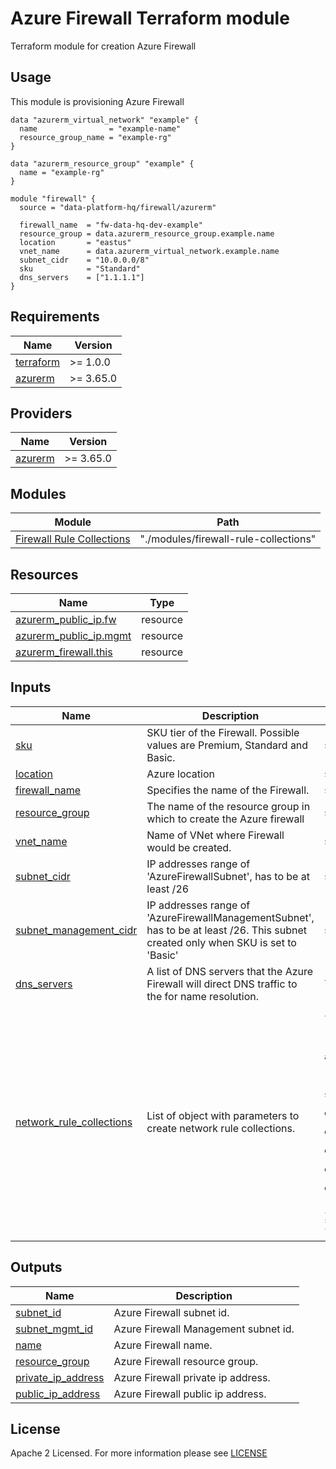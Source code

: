 # Azure Firewall Terraform module
Terraform module for creation Azure Firewall

## Usage
This module is provisioning Azure Firewall
```hcl
data "azurerm_virtual_network" "example" {
  name                = "example-name"
  resource_group_name = "example-rg"
}

data "azurerm_resource_group" "example" {
  name = "example-rg"
}

module "firewall" {
  source = "data-platform-hq/firewall/azurerm"

  firewall_name  = "fw-data-hq-dev-example"
  resource_group = data.azurerm_resource_group.example.name
  location       = "eastus"
  vnet_name      = data.azurerm_virtual_network.example.name
  subnet_cidr    = "10.0.0.0/8"
  sku            = "Standard"
  dns_servers    = ["1.1.1.1"]
}
```
<!-- BEGIN_TF_DOCS -->
## Requirements
| Name                                                                      | Version   |
|---------------------------------------------------------------------------|-----------|
| <a name="requirement_terraform"></a> [terraform](#requirement\_terraform) | >= 1.0.0  |
| <a name="requirement_azurerm"></a> [azurerm](#requirement\_azurerm)       | >= 3.65.0 |

## Providers

| Name                                                           | Version   |
|----------------------------------------------------------------|-----------|
| <a name="provider_azurerm"></a> [azurerm](#provider\_azurerm)  | >= 3.65.0 |

## Modules
| Module                                                                      | Path   |
|---------------------------------------------------------------------------|-----------|
[Firewall Rule Collections](https://github.com/data-platform-hq/terraform-azurerm-firewall/tree/init/modules/firewall-rule-collections) | "./modules/firewall-rule-collections" |

## Resources

| Name                                                                                                                                                          | Type     |
|---------------------------------------------------------------------------------------------------------------------------------------------------------------|----------|
| [azurerm_public_ip.fw](https://registry.terraform.io/providers/hashicorp/azurerm/latest/docs/resources/public_ip)                                       | resource |
| [azurerm_public_ip.mgmt](https://registry.terraform.io/providers/hashicorp/azurerm/latest/docs/resources/public_ip)                                                   | resource |
| [azurerm_firewall.this](https://registry.terraform.io/providers/hashicorp/azurerm/latest/docs/resources/firewall) | resource |


## Inputs

| Name                                                                                                                            | Description                                                                                               | Type                                                                                                                            | Default | Required |
|---------------------------------------------------------------------------------------------------------------------------------|-----------------------------------------------------------------------------------------------------------|---------------------------------------------------------------------------------------------------------------------------------|---------|:--------:|
| <a name="input_sku"></a> [sku](#input\_sku)| SKU tier of the Firewall. Possible values are Premium, Standard and Basic. | `string`| n/a |   yes    |
| <a name="input_location"></a> [location](#input\_location)| Azure location| `string`| n/a |   yes    |
| <a name="input_firewall_name"></a> [firewall\_name](#input\_firewall\_name)| Specifies the name of the Firewall. | `string`| n/a |   yes    |
| <a name="input_resource_group"></a> [resource\_group](#input\_resource\_group)| The name of the resource group in which to create the Azure firewall| `string` | n/a     |   yes    |
| <a name="input_vnet_name"></a> [vnet\_name](#input\_vnet\_name)| Name of VNet where Firewall would be created. | `string`| n/a |   yes    |
| <a name="input_subnet_cidr"></a> [subnet\_cidr](#input\_subnet\_cidr)| IP addresses range of 'AzureFirewallSubnet', has to be at least /26 | `string`| n/a |   yes    |
| <a name="input_subnet_management_cidr"></a> [subnet\_management\_cidr](#input\_subnet\_management\_cidr)| IP addresses range of 'AzureFirewallManagementSubnet', has to be at least /26. This subnet created only when SKU is set to 'Basic' | `string`| null |   no    |
| <a name="input_dns_servers"></a> [dns\_servers](#input\_dns\_servers)| A list of DNS servers that the Azure Firewall will direct DNS traffic to the for name resolution. | `list(string)`| [] | no |
| <a name="input_network_rule_collections"></a> [network\_rule\_collections](#input\_network\_rule\_collections)| List of object with parameters to create network rule collections. |  <pre>list(object({<br>  name     = string,<br>  priority = number,<br>  action   = string,<br>  rules    = list(object({<br>    name                  = string,<br>    source_addresses      = optional(list(string)),<br>    source_ip_groups      = optional(list(string)),<br>    destination_ports     = optional(list(string)),<br>    destination_addresses = optional(list(string)),<br>    destination_ip_groups = optional(list(string)),<br>    destination_fqdns     = optional(list(string)),<br>    protocols             = optional(list(string))<br>  }))<br>}))</pre> | [] |   no    |



## Outputs

| Name                                                               | Description                          |
|--------------------------------------------------------------------|--------------------------------------|
| <a name="subnet_id"></a> [subnet\_id](#output\_subnet\_id)   | Azure Firewall subnet id. |
| <a name="subnet_mgmt_id"></a> [subnet\_mgmt\_id](#output\_subnet\_mgmt\_id)   | Azure Firewall Management subnet id. |
| <a name="name"></a> [name](#output\_name)   | Azure Firewall name. |
| <a name="resource_group"></a> [resource\_group](#output\_resource\_group)   | Azure Firewall resource group. |
| <a name="private_ip_address"></a> [private\_ip\_address](#output\_private\_ip\_address)   | Azure Firewall private ip address. |
| <a name="public_ip_address"></a> [public\_ip\_address](#output\_public\_ip\_address)   | Azure Firewall public ip address. |
<!-- END_TF_DOCS -->

## License

Apache 2 Licensed. For more information please see [LICENSE](https://github.com/data-platform-hq/terraform-azurerm-firewall/blob/init/LICENSE)
